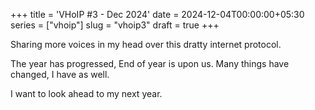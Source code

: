 +++
title = 'VHoIP #3 - Dec 2024'
date = 2024-12-04T00:00:00+05:30
series = ["vhoip"]
slug = "vhoip3"
draft = true
+++

Sharing more voices in my head over this dratty internet protocol.

The year has progressed, End of year is upon us. Many things have changed, I have as well.

I want to look ahead to my next year.